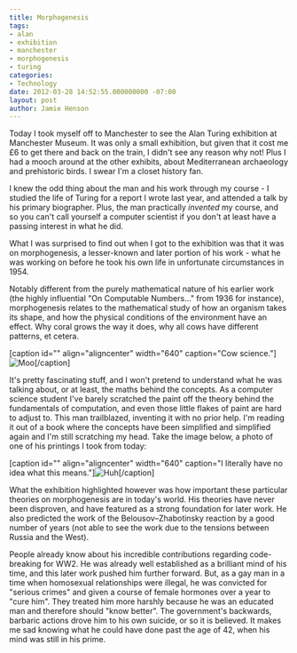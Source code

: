 ```yaml
---
title: Morphogenesis
tags:
- alan
- exhibition
- manchester
- morphogenesis
- turing
categories:
- Technology
date: 2012-03-28 14:52:55.000000000 -07:00
layout: post
author: Jamie Henson
---
```


Today I took myself off to Manchester to see the Alan Turing exhibition at Manchester Museum. It was only a small exhibition, but given that it cost me £6 to get there and back on the train, I didn't see any reason why not! Plus I had a mooch around at the other exhibits, about Mediterranean archaeology and prehistoric birds. I swear I'm a closet history fan.

I knew the odd thing about the man and his work through my course - I studied the life of Turing for a report I wrote last year, and attended a talk by his primary biographer. Plus, the man practically _invented_ my course, and so you can't call yourself a computer scientist if you don't at least have a passing interest in what he did.

<!-- more -->

What I was surprised to find out when I got to the exhibition was that it was on morphogenesis, a lesser-known and later portion of his work - what he was working on before he took his own life in unfortunate circumstances in 1954.

Notably different from the purely mathematical nature of his earlier work (the highly influential "On Computable Numbers..." from 1936 for instance), morphogenesis relates to the mathematical study of how an organism takes its shape, and how the physical conditions of the environment have an effect. Why coral grows the way it does, why all cows have different patterns, et cetera.

[caption id="" align="aligncenter" width="640" caption="Cow science."]![](http://jh47.com/img/turing/cow.jpg "Moo")[/caption]

It's pretty fascinating stuff, and I won't pretend to understand what he was talking about, or at least, the maths behind the concepts. As a computer science student I've barely scratched the paint off the theory behind the fundamentals of computation, and even those little flakes of paint are hard to adjust to. This man trailblazed, inventing it with no prior help. I'm reading it out of a book where the concepts have been simplified and simplified again and I'm still scratching my head. Take the image below, a photo of one of his printings I took from today:

[caption id="" align="aligncenter" width="640" caption="I literally have no idea what this means."]![](http://jh47.com/img/turing/huh.jpg "Huh")[/caption]

What the exhibition highlighted however was how important these particular theories on morphogenesis are in today's world. His theories have never been disproven, and have featured as a strong foundation for later work. He also predicted the work of the Belousov–Zhabotinsky reaction by a good number of years (not able to see the work due to the tensions between Russia and the West).

People already know about his incredible contributions regarding code-breaking for WW2\. He was already well established as a brilliant mind of his time, and this later work pushed him further forward. But, as a gay man in a time when homosexual relationships were illegal, he was convicted for "serious crimes" and given a course of female hormones over a year to "cure him". They treated him more harshly because he was an educated man and therefore should "know better". The government's backwards, barbaric actions drove him to his own suicide, or so it is believed. It makes me sad knowing what he could have done past the age of 42, when his mind was still in his prime.